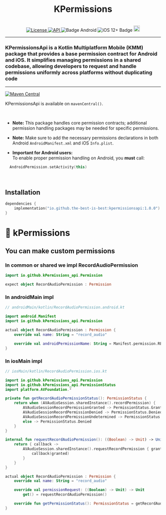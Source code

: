 <h1 align="center">KPermissions</h1>
<br>

<div align="center">

<a href="https://opensource.org/licenses/Apache-2.0">
  <img alt="License" src="https://img.shields.io/badge/License-Apache%202.0-blue.svg"/>
</a>

<a href="https://android-arsenal.com/api?level=21" rel="nofollow">
  <img alt="API" src="https://img.shields.io/badge/API-21%2B-brightgreen.svg?style=flat" />
</a>

<img src="https://img.shields.io/badge/Platform-Android-brightgreen.svg?logo=android" alt="Badge Android" />
<img src="https://img.shields.io/badge/iOS-12%2B-blue.svg?logo=apple" alt="iOS 12+ Badge" />

<a href="https://github.com/the-best-is-best/">
  <img alt="Profile" src="https://img.shields.io/badge/github-%23181717.svg?&style=for-the-badge&logo=github&logoColor=white" height="20"/>
</a>

</div>

---

### KPermissionsApi is a Kotlin Multiplatform Mobile (KMM) package that provides a base permission contract for Android and iOS. It simplifies managing permissions in a shared codebase, allowing developers to request and handle permissions uniformly across platforms without duplicating code

---

[![Maven Central](https://img.shields.io/maven-central/v/io.github.the-best-is-best/KPermissionsApi)](https://central.sonatype.com/artifact/io.github.the-best-is-best/KPermissionsApi)

KPermissionsApi is available on `mavenCentral()`.

<br>

- **Note:** This package handles core permission contracts; additional permission handling packages
  may be needed for specific permissions.

- **Note:** Make sure to add the necessary permissions declarations in both Android
  `AndroidManifest.xml` and iOS `Info.plist`.

- **Important for Android users:**  
  To enable proper permission handling on Android, you **must** call:

```kotlin
  AndroidPermission.setActivity(this)
```

<br>

## Installation

```kotlin
dependencies {
    implementation("io.github.the-best-is-best:kpermissionsapi:1.0.0")
}
```

# 🔐 kPermissions

## You can make custom permissions

### In common or shared we impl RecordAudioPermission

```kotlin
import io.github.kPermissions_api.Permission

expect object RecordAudioPermission : Permission
```

### In androidMain impl

```kotlin
// androidMain/kotlin/RecordAudioPermission.android.kt

import android.Manifest
import io.github.kPermissions_api.Permission

actual object RecordAudioPermission : Permission {
    override val name: String = "record_audio"

    override val androidPermissionName: String = Manifest.permission.RECORD_AUDIO
}
```

### In iosMain impl

```kotlin
// iosMain/kotlin/RecordAudioPermission.ios.kt

import io.github.kPermissions_api.Permission
import io.github.kPermissions_api.PermissionStatus
import platform.AVFoundation.*

private fun getRecordAudioPermissionStatus(): PermissionStatus {
    return when (AVAudioSession.sharedInstance().recordPermission) {
        AVAudioSessionRecordPermissionGranted -> PermissionStatus.Granted
        AVAudioSessionRecordPermissionDenied -> PermissionStatus.DeniedPermanently
        AVAudioSessionRecordPermissionUndetermined -> PermissionStatus.Denied
        else -> PermissionStatus.Denied
    }
}

internal fun requestRecordAudioPermission(): ((Boolean) -> Unit) -> Unit {
    return { callback ->
        AVAudioSession.sharedInstance().requestRecordPermission { granted ->
            callback(granted)
        }
    }
}

actual object RecordAudioPermission : Permission {
    override val name: String = "record_audio"

    override val permissionRequest: ((Boolean) -> Unit) -> Unit
        get() = requestRecordAudioPermission()

    override fun getPermissionStatus(): PermissionStatus = getRecordAudioPermissionStatus()
}


```
